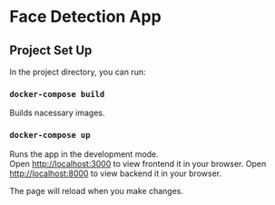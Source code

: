 # Face Detection App

## Project Set Up

In the project directory, you can run:

### `docker-compose build`

Builds nacessary images.

### `docker-compose up`

Runs the app in the development mode.\
Open [http://localhost:3000](http://localhost:3000) to view frontend it in your browser.
Open [http://localhost:8000](http://localhost:8000) to view backend it in your browser.

The page will reload when you make changes.
